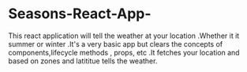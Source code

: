 # Seasons-React-App-
This react application will tell the weather at your location .Whether it it summer or winter .It's a very basic app but clears the concepts of components,lifecycle methods , props, etc .It fetches your location and based on zones and latititue tells the weather.
